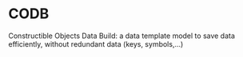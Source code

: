 # CODB
Constructible Objects Data Build: a data template model to save data efficiently, without redundant data (keys, symbols,...)
